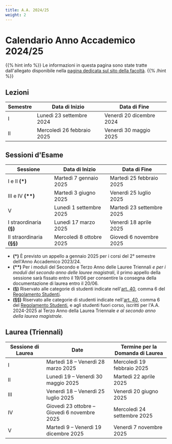 ```yaml
---
title: A.A. 2024/25
weight: 2
---
```


# Calendario Anno Accademico 2024/25

{{% hint info %}}
<i class="fa-solid fa-circle-info" style="color: #74C0FC;"></i> Le informazioni in questa pagina sono state tratte dall'allegato disponibile nella [pagina dedicata sul sito della facoltà](https://i3s.web.uniroma1.it/it/calendario-didattico).
{{% /hint %}}

## Lezioni

| Semestre | Data di Inizio             | Data di Fine             |
|----------|----------------------------|--------------------------|
| I        | Lunedì 23 settembre 2024   | Venerdì 20 dicembre 2024 |
| II       | Mercoledì 26 febbraio 2025 | Venerdì 30 maggio 2025   |

## Sessioni d'Esame

| Sessione                     | Data di Inizio           | Data di Fine              |
|------------------------------|--------------------------|---------------------------|
| I e II <b>(*)</b>            | Martedì 7 gennaio 2025   | Martedì 25 febbraio 2025  |
| III e IV <b>(**)</b>         | Martedì 3 giugno 2025    | Venerdì 25 luglio 2025    |
| V                            | Lunedì 1 settembre 2025  | Martedì 23 settembre 2025 |
| I straordinaria <b>(§)</b>   | Lunedì 17 marzo 2025     | Venerdì 18 aprile 2025    |
| II straordinaria <b>(§§)</b> | Mercoledì 8 ottobre 2025 | Giovedì 6 novembre 2025   |

- **(*)** È previsto un appello a gennaio 2025 per i corsi del 2° semestre dell'Anno Accademico 2023/24.
- **(\*\*)** Per i moduli del Secondo e Terzo Anno delle Lauree Triennali _e per i moduli del secondo anno delle lauree magistrali_, il primo appello della sessione sarà fissato entro il 19/06 per consentire la consegna della documentazione di laurea entro il 20/06.
- **(§)** Riservato alle categorie di studenti indicate nell'[art. 40](https://www.uniroma1.it/it/content/esami-di-profitto), comma 6 del [Regolamento Studenti](https://www.uniroma1.it/it/pagina/regolamento-studenti).
- **(§§)** Riservato alle categorie di studenti indicate nell'[art. 40](https://www.uniroma1.it/it/content/esami-di-profitto), comma 6 del [Regolamento Studenti](https://www.uniroma1.it/it/pagina/regolamento-studenti), e agli studenti fuori corso, iscritti per l'A.A. 2024-2025 al Terzo Anno della Laurea Triennale _e al secondo anno della laurea magistrale_.

## Laurea (Triennali)

| Sessione di Laurea | Date                                         | Termine per la Domanda di Laurea |
|--------------------|----------------------------------------------|---------------------------------|
| I                  | Martedì 18 – Venerdì 28 marzo 2025           | Mercoledì 19 febbraio 2025      |
| II                 | Lunedì 19 – Venerdì 30 maggio 2025           | Martedì 22 aprile 2025          |
| III                | Venerdì 18 – Venerdì 25 luglio 2025          | Venerdì 20 giugno 2025          |
| IV                 | Giovedì 23 ottobre – Giovedì 6 novembre 2025 | Mercoledì 24 settembre 2025     |
| V                  | Martedì 9 – Venerdì 19 dicembre 2025         | Venerdì 7 novembre 2025         |
